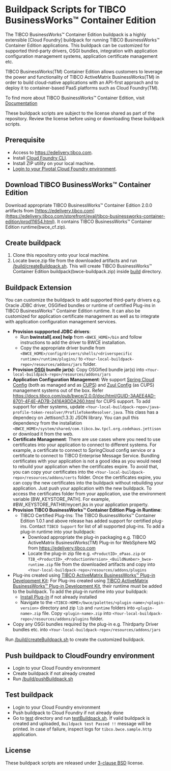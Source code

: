# Buildpack Scripts for TIBCO BusinessWorks™ Container Edition 
The TIBCO BusinessWorks™ Container Edition buildpack is a highly extensible [Cloud Foundry] buildpack for running TIBCO BusinessWorks™ Container Edition applications. This buildpack can be customized for supported third-party drivers, OSGI bundles, integration with application configuration management systems, application certificate management etc.

TIBCO BusinessWorks(TM) Container Edition allows customers to leverage the power and functionality of TIBCO ActiveMatrix BusinessWorks(TM) in order to build cloud-native applications with an API-first approach and to deploy it to container-based PaaS platforms such as Cloud Foundry(TM).

To find more about TIBCO BusinessWorks™ Container Edition, visit [Documentation]( https://docs.tibco.com/products/tibco-businessworks-container-edition-2-0-0)

These buildpack scripts are subject to the license shared as part of the repository. Review the license before using or downloading these buildpack scripts.

## Prerequisite
  * Access to https://edelivery.tibco.com.
  * Install [Cloud Foundry CLI](https://docs.pivotal.io/pivotalcf/devguide/installcf/install-go-cli.html).
  * Install ZIP utility on your local machine.
  * [Login to your Pivotal Cloud Foundry environment](https://docs.pivotal.io/pivotalcf/devguide/installcf/whats-new-v6.html#login).
    
## Download TIBCO BusinessWorks™ Container Edition
Download appropriate TIBCO BusinessWorks™ Container Edition 2.0.0 artifacts from [https://edelivery.tibco.com](https://edelivery.tibco.com/storefront/eval/tibco-businessworks-container-edition/prod11654.html). It contains TIBCO BusinessWorks™ Container Edition runtime(bwce_cf.zip).
     
## Create buildpack
   1. Clone this repository onto your local machine.
   2. Locate bwce.zip file from the downloaded artifacts and run [/build/createBuildpack.sh](/build/createBuildpack.sh). This will create TIBCO BusinessWorks™ Container Edition buildpack(bwce-buildpack.zip) inside [build](/build) directory.

## Buildpack Extension
You can customize the buildpack to add supported third-party drivers e.g. Oracle JDBC driver, OSGified bundles or runtime of certified   Plug-ins in TIBCO BusinessWorks™ Container Edition runtime. It can also be customized for application certificate management as well as to integrate with application configuration management services.
* **Provision suppported JDBC drivers**:
     * Run **bwinstall[.exe] help** from `<BWCE_HOME>/bin` and follow instructions to add the driver to BWCE installation.
     * Copy the appropriate driver bundle from `<BWCE_HOME>/config/drivers/shells/<driverspecific runtime>/runtime/plugins/` to  `<Your-local-buildpack-repo>/resources/addons/jars` folder. 
* **Provision [OSGi](https://www.osgi.org) bundle jar(s)**: Copy OSGified bundle jar(s) into `<Your-local-buildpack-repo>/resources/addons/jars`
* **Application Configuration Management**: We support [Spring Cloud Config](http://cloud.spring.io/spring-cloud-config/spring-cloud-config.html) (both as managed and as [CUPS](https://docs.cloudfoundry.org/devguide/services/user-provided.html)) and [Zuul Config](https://github.com/Confluex/Zuul/wiki) (as CUPS) management systems out of the box. Refer https://docs.tibco.com/pub/bwce/2.0.0/doc/html/GUID-3AAEE4AD-8701-4F4E-AD7B-2416A9DDA260.html for CUPS support. To add support for other systems, update `<Your-local-buildpack-repo>/java-profile-token-resolver/ProfileTokenResolver.java`. This class has a dependecy on Jettison(1.3.3) JSON library. You can pull this dependency from the installation `<BWCE_HOME>/system/shared/com.tibco.bw.tpcl.org.codehaus.jettison` or download it from the web.
* **Certificate Management**: There are use cases where you need to use certificates into your application to connect to different systems. For example, a certificate to connect to SpringCloud config service or a certificate to connect to TIBCO Enterprise Message Service. Bundling certificates with your application is not a good idea as you would need to rebuild your application when the certificates expire. To avoid that, you can copy your certificates into the `<Your-local-buildpack-repo>/resources/addons/certs` folder. Once the certificates expire, you can copy the new certificates into the buildpack without rebuilding your application. Just push your application with the new buildpack. To access the certificates folder from your application, use the environment variable [BW_KEYSTORE_PATH]. For example, #BW_KEYSTORE_PATH#/mycert.jks in your application property.
*  **Provision TIBCO BusinessWorks™ Container Edition Plug-in Runtime**: 
   * TIBCO Certified Plug-Ins: The TIBCO BusinessWorks™ Container Edition 1.0.1 and above release has added support for certified plug-ins. Contact `TIBCO Support` for list of all supported plug-ins. To add a plug-in runtime into your buildpack:
     * Download appropriate the plug-in packaging e.g. TIBCO ActiveMatrix BusinessWorks(TM) Plug-in for WebSphere MQ from https://edelivery.tibco.com
     * Locate the plug-in zip file e.g. `<ProductID>_ePaas.zip` or `TIB_<ProductID>_<ProductionVersion>_<BuildNumber>_bwce-runtime.zip` file from the downloaded artifacts and copy into `<Your-local-buildpack-repo>/resources/addons/plugins`
  * Plug-ins created using [TIBCO ActiveMatrix BusinessWorks™ Plug-in Development Kit](https://docs.tibco.com/products/tibco-activematrix-businessworks-plug-in-development-kit-6-1-1): For Plug-ins created using [TIBCO ActiveMatrix BusinessWorks™ Plug-in Development Kit](https://docs.tibco.com/products/tibco-activematrix-businessworks-plug-in-development-kit-6-1-1), their runtime must be added to the buildpack. To add the plug-in runtime into your buildpack:
     * [Install Plug-In](https://docs.tibco.com/pub/bwpdk/6.1.1/doc/html/GUID-0FB70A84-DBF6-4EE6-A6C8-28AC5E4FF1FF.html) if not already installed
     * Navigate to the `<TIBCO-HOME>/bwce/palettes/<plugin-name>/<plugin-version>` directory and  zip `lib` and `runtime` folders into `<plugin-name>.zip` file. Copy `<plugin-name>.zip` into `<Your-local-buildpack-repo>/resources/addons/plugins` folder.
  * Copy any OSGi bundles required by the plug-in e.g. Thirdparty Driver bundles etc. into `<Your-local-buildpack-repo>/resources/addons/jars`

Run [/build/createBuildpack.sh](/build/createBuildpack.sh) to create the customized buildpack.

## Push buildpack to CloudFoundry environment
  * Login to your Cloud Foundry environment
  * Create buildpack if not already created
  * Run [/build/pushBuildpack.sh](/build/pushBuildpack.sh)
     
## Test buildpack
  * Login to your Cloud Foundry environment
  * Push buildpack to Cloud Foundry if not already done
  * Go to [test](/test) directory and run [testBuildpack.sh](/test/testBuildpack.sh). If valid buildpack is created and uploaded,  `Buildpack test Passed !!` message will be printed. In case of failure, inspect logs for `tibco.bwce.sample.http` application.

## License
These buildpack scripts are released under [3-clause BSD](License.md) license.
     
